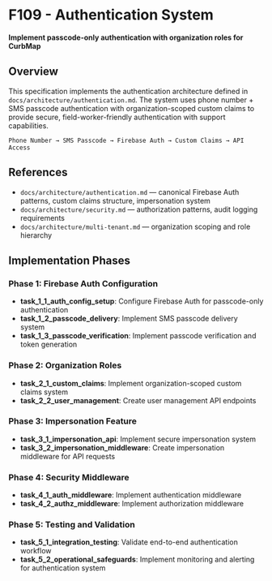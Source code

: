 # F109 - Authentication System

**Implement passcode-only authentication with organization roles for CurbMap**

## Overview

This specification implements the authentication architecture defined in `docs/architecture/authentication.md`. The system uses phone number + SMS passcode authentication with organization-scoped custom claims to provide secure, field-worker-friendly authentication with support capabilities.

    Phone Number → SMS Passcode → Firebase Auth → Custom Claims → API Access

## References

- `docs/architecture/authentication.md` — canonical Firebase Auth patterns, custom claims structure, impersonation system
- `docs/architecture/security.md` — authorization patterns, audit logging requirements
- `docs/architecture/multi-tenant.md` — organization scoping and role hierarchy

## Implementation Phases

### Phase 1: Firebase Auth Configuration

- **task_1_1_auth_config_setup**: Configure Firebase Auth for passcode-only authentication
- **task_1_2_passcode_delivery**: Implement SMS passcode delivery system
- **task_1_3_passcode_verification**: Implement passcode verification and token generation

### Phase 2: Organization Roles

- **task_2_1_custom_claims**: Implement organization-scoped custom claims system
- **task_2_2_user_management**: Create user management API endpoints

### Phase 3: Impersonation Feature

- **task_3_1_impersonation_api**: Implement secure impersonation system
- **task_3_2_impersonation_middleware**: Create impersonation middleware for API requests

### Phase 4: Security Middleware

- **task_4_1_auth_middleware**: Implement authentication middleware
- **task_4_2_authz_middleware**: Implement authorization middleware

### Phase 5: Testing and Validation

- **task_5_1_integration_testing**: Validate end-to-end authentication workflow
- **task_5_2_operational_safeguards**: Implement monitoring and alerting for authentication system

